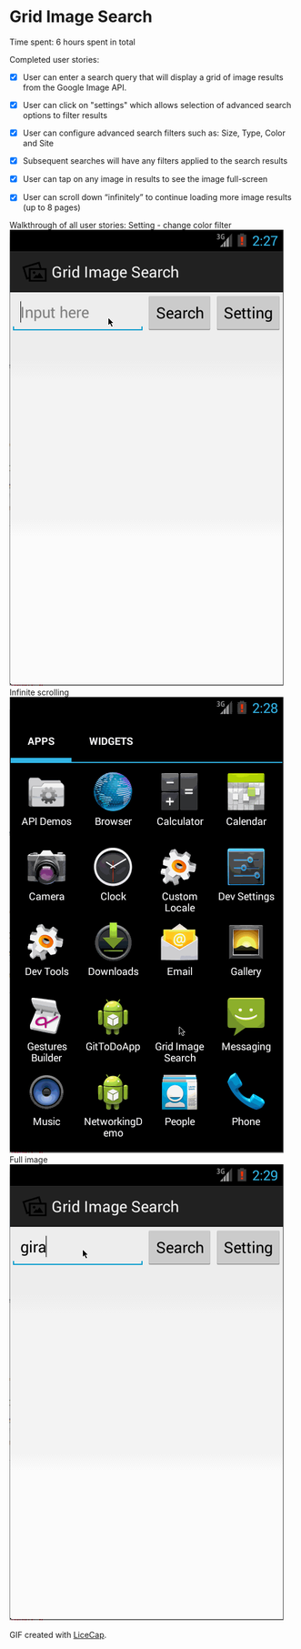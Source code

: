 # Grid Image Search

Time spent: 6 hours spent in total

Completed user stories:
 * [x] User can enter a search query that will display a grid of image results from the Google Image API.
 * [x] User can click on "settings" which allows selection of advanced search options to filter results
 * [x] User can configure advanced search filters such as: Size, Type, Color and Site
 * [x] Subsequent searches will have any filters applied to the search results
 * [x] User can tap on any image in results to see the image full-screen
 * [x] User can scroll down “infinitely” to continue loading more image results (up to 8 pages)


Walkthrough of all user stories:
Setting - change color filter
![Video Walkthrough](gif1.gif)
Infinite scrolling
![Video Walkthrough](gif2.gif)
Full image
![Video Walkthrough](gif3.gif)

GIF created with [LiceCap](http://www.cockos.com/licecap/).
